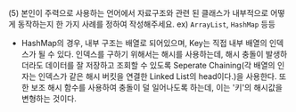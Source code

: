 (5) 본인이 주력으로 사용하는 언어에서 자료구조와 관련 된 클래스가 내부적으로 어떻게 동작하는지 한 가지 사례를 정하여 작성해주세요. ex) `ArrayList`, `HashMap` 등등
- HashMap의 경우, 내부 구조는 배열로 되어있으며, Key는 직접 내부 배열의 인덱스가 될 수 있다. 인덱스를 구하기 위해서는 해시를 사용하는데, 해시 충돌이 발생하더라도 데이터를 잘 저장하고 조회할 수 있도록 Seperate Chaining(각 배열의 인자는 인덱스가 같은 해시 버킷을 연결한 Linked List의 head이다.)을 사용한다. 또한 보조 해시 함수를 사용하여 충돌이 덜 일어나도록 하는데, 이는 '키'의 해시값을 변형하는 것이다.
